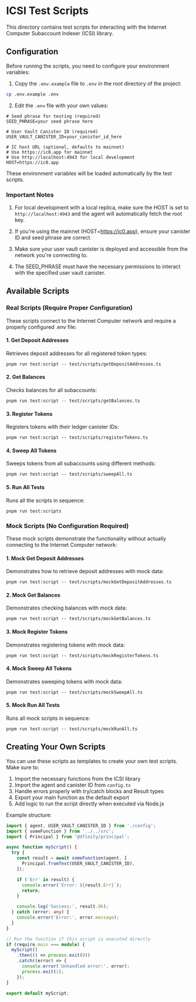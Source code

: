 # ICSI Test Scripts

This directory contains test scripts for interacting with the Internet Computer Subaccount Indexer (ICSI) library.

## Configuration

Before running the scripts, you need to configure your environment variables:

1. Copy the `.env.example` file to `.env` in the root directory of the project:

```bash
cp .env.example .env
```

2. Edit the `.env` file with your own values:

```
# Seed phrase for testing (required)
SEED_PHRASE=your seed phrase here

# User Vault Canister ID (required)
USER_VAULT_CANISTER_ID=your_canister_id_here

# IC host URL (optional, defaults to mainnet)
# Use https://ic0.app for mainnet
# Use http://localhost:4943 for local development
HOST=https://ic0.app
```

These environment variables will be loaded automatically by the test scripts.

### Important Notes

1. For local development with a local replica, make sure the HOST is set to `http://localhost:4943` and the agent will automatically fetch the root key.

2. If you're using the mainnet (HOST=https://ic0.app), ensure your canister ID and seed phrase are correct.

3. Make sure your user vault canister is deployed and accessible from the network you're connecting to.

4. The SEED_PHRASE must have the necessary permissions to interact with the specified user vault canister.

## Available Scripts

### Real Scripts (Require Proper Configuration)

These scripts connect to the Internet Computer network and require a properly configured .env file:

#### 1. Get Deposit Addresses

Retrieves deposit addresses for all registered token types:

```
pnpm run test:script -- test/scripts/getDepositAddresses.ts
```

#### 2. Get Balances

Checks balances for all subaccounts:

```
pnpm run test:script -- test/scripts/getBalances.ts
```

#### 3. Register Tokens

Registers tokens with their ledger canister IDs:

```
pnpm run test:script -- test/scripts/registerTokens.ts
```

#### 4. Sweep All Tokens

Sweeps tokens from all subaccounts using different methods:

```
pnpm run test:script -- test/scripts/sweepAll.ts
```

#### 5. Run All Tests

Runs all the scripts in sequence:

```
pnpm run test:scripts
```

### Mock Scripts (No Configuration Required)

These mock scripts demonstrate the functionality without actually connecting to the Internet Computer network:

#### 1. Mock Get Deposit Addresses

Demonstrates how to retrieve deposit addresses with mock data:

```
pnpm run test:script -- test/scripts/mockGetDepositAddresses.ts
```

#### 2. Mock Get Balances

Demonstrates checking balances with mock data:

```
pnpm run test:script -- test/scripts/mockGetBalances.ts
```

#### 3. Mock Register Tokens

Demonstrates registering tokens with mock data:

```
pnpm run test:script -- test/scripts/mockRegisterTokens.ts
```

#### 4. Mock Sweep All Tokens

Demonstrates sweeping tokens with mock data:

```
pnpm run test:script -- test/scripts/mockSweepAll.ts
```

#### 5. Mock Run All Tests

Runs all mock scripts in sequence:

```
pnpm run test:script -- test/scripts/mockRunAll.ts
```

## Creating Your Own Scripts

You can use these scripts as templates to create your own test scripts. Make sure to:

1. Import the necessary functions from the ICSI library
2. Import the agent and canister ID from `config.ts`
3. Handle errors properly with try/catch blocks and Result types
4. Export your main function as the default export
5. Add logic to run the script directly when executed via Node.js

Example structure:

```typescript
import { agent, USER_VAULT_CANISTER_ID } from './config';
import { someFunction } from '../../src';
import { Principal } from '@dfinity/principal';

async function myScript() {
  try {
    const result = await someFunction(agent, [
      Principal.fromText(USER_VAULT_CANISTER_ID),
    ]);

    if ('Err' in result) {
      console.error(`Error: ${result.Err}`);
      return;
    }

    console.log('Success:', result.Ok);
  } catch (error: any) {
    console.error('Error:', error.message);
  }
}

// Run the function if this script is executed directly
if (require.main === module) {
  myScript()
    .then(() => process.exit(0))
    .catch((error) => {
      console.error('Unhandled error:', error);
      process.exit(1);
    });
}

export default myScript;
```
